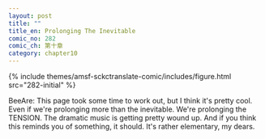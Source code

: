 ```yaml
---
layout: post
title: ""
title_en: Prolonging The Inevitable
comic_no: 282
comic_ch: 第十章
category: chapter10
---
```

{% include themes/amsf-sckctranslate-comic/includes/figure.html src="282-initial" %}

BeeAre: This page took some time to work out, but I think it's pretty cool. Even if we're prolonging more than the inevitable. We're prolonging the TENSION. The dramatic music is getting pretty wound up. And if you think this reminds you of something, it should. It's rather elementary, my dears.
